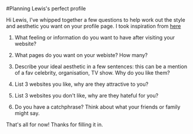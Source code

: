 #Planning Lewis's perfect profile

Hi Lewis, I've whipped together a few questions to help work out the style and aesthetic you want on your profile page. I took inspiration from [here](https://business.tutsplus.com/articles/how-to-extract-the-facts-with-a-web-design-client-questionnaire--fsw-1830) 

1. What feeling or information do you want to have after visiting your website?

2. What pages do you want on your webiste? How many?

3. Describe your ideal aesthetic in a few sentences: this can be a mention of a fav celebrity, organisation, TV show. Why do you like them?

4. List 3 websites you like,  why are they attractive to you?

5. List 3 websites you don't like, why are they hateful for you?

6. Do you have a catchphrase? Think about what your friends or family might say. 

That's all for now! Thanks for filling it in. 